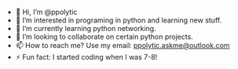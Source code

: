- 👋 Hi, I’m @ppolytic
- 👀 I’m interested in programing in python and learning new stuff.
- 🌱 I’m currently learning python networking.
- 💞️ I’m looking to collaborate on certain python projects.
- 📫 How to reach me? Use my email: ppolytic.askme@outlook.com
- ⚡ Fun fact: I started coding when I was 7-8!

<!---
ppolytic/ppolytic is a ✨ special ✨ repository because its `README.md` (this file) appears on your GitHub profile.
You can click the Preview link to take a look at your changes.
--->
